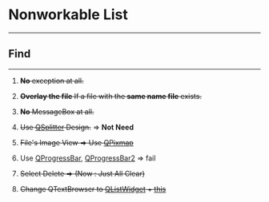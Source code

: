 # Nonworkable List
---
## Find
---
1. ~~__No__ exception at all.~~

2. ~~__Overlay the file__ If a file with the __same name file__ exists.~~

3. ~~__No__ MessageBox at all.~~

4. ~~Use [QSplitter](https://wikidocs.net/32154) Design.~~ => __Not Need__

5. ~~File's Image View => Use [QPixmap](https://wikidocs.net/33768)~~

6. Use [QProgressBar](https://wikidocs.net/21941), [QProgressBar2](https://tjjourney7.tistory.com/14) => fail

7. ~~Select Delete => (Now : Just All Clear)~~

8. ~~Change QTextBrowser to [QListWidget](https://pythonbasics.org/pyqt-list-box/) + [this](https://wikidocs.net/35496)~~
